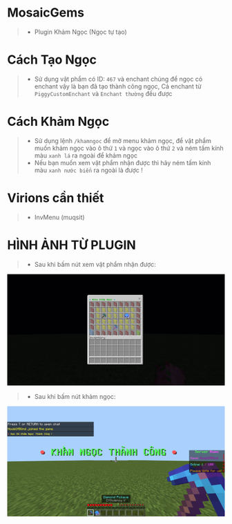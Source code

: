 # MosaicGems
>- Plugin Khảm Ngọc (Ngọc tự tạo)

# Cách Tạo Ngọc
>- Sử dụng vật phẩm có ID: `467` và enchant chúng để ngọc có enchant vậy là bạn đã tạo thành công ngọc, Cả enchant từ `PiggyCustomEnchant` và `Enchant thường` đều được

# Cách Khảm Ngọc
>- Sử dụng lệnh `/khamngoc` để mở menu khảm ngọc, để vật phẩm muốn khảm ngọc vào ô thứ `1` và ngọc vào ô thứ `2` và ném tấm kính màu `xanh lá` ra ngoài để khảm ngọc
>- Nếu bạn muốn xem vật phẩm nhận được thì hãy ném tấm kính màu `xanh nước biển` ra ngoài là được !

# Virions cần thiết
>- InvMenu (muqsit)


# HÌNH ẢNH TỪ PLUGIN
>- Sau khi bấm nút xem vật phẩm nhận được:
<img src="https://github.com/NoobMCBG/MosaicGems/blob/main/images/huongdan.png"/>

<br>

>- Sau khi bấm nút khảm ngọc:
<img src="https://github.com/NoobMCBG/MosaicGems/blob/main/images/huongdan2.png"/>

